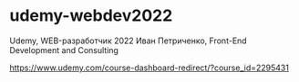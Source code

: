 # udemy-webdev2022
Udemy, WEB-разработчик 2022
Иван Петриченко, Front-End Development and Consulting

https://www.udemy.com/course-dashboard-redirect/?course_id=2295431
